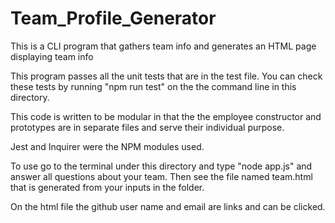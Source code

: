 # Team_Profile_Generator

This is a CLI program that gathers team info and generates an HTML page displaying team info

This program passes all the unit tests that are in the test file. You can check these tests by running "npm run test" on the the command line in this directory.

This code is written to be modular in that the the employee constructor and prototypes are in separate files and serve their individual purpose.

Jest and Inquirer were the NPM modules used.

To use go to the terminal under this directory and type "node app.js" and answer all questions about your team. Then see the file named team.html that is generated from your inputs in the folder.

On the html file the github user name and email are links and can be clicked.



